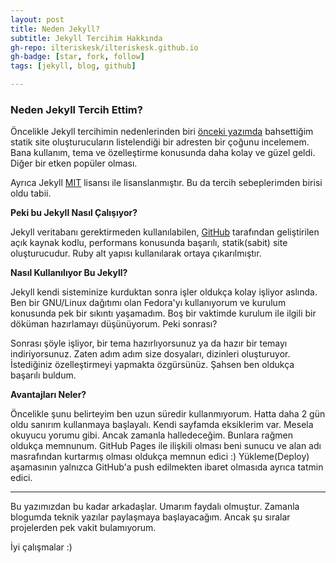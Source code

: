 ```yaml
---
layout: post
title: Neden Jekyll?
subtitle: Jekyll Tercihim Hakkında
gh-repo: ilteriskesk/ilteriskesk.github.io
gh-badge: [star, fork, follow]
tags: [jekyll, blog, github]

---
```


### Neden Jekyll Tercih Ettim?

Öncelikle Jekyll tercihimin nedenlerinden biri [önceki yazımda](/2018-07-30.md) bahsettiğim
statik site oluşturucuların listelendiği bir adresten bir çoğunu incelemem. Bana kullanım, tema ve özelleştirme konusunda daha kolay ve güzel geldi. Diğer bir etken popüler olması.

Ayrıca Jekyll [MIT](http://ozgurlisanslar.org.tr/mit/) lisansı ile lisanslanmıştır. Bu da tercih
sebeplerimden birisi oldu tabii. 

**Peki bu Jekyll Nasıl Çalışıyor?**

Jekyll veritabanı gerektirmeden kullanılabilen, [GitHub](https://github.com) tarafından geliştirilen
açık kaynak kodlu, performans konusunda başarılı, statik(sabit) site oluşturucudur. Ruby alt yapısı kullanılarak ortaya çıkarılmıştır. 

**Nasıl Kullanılıyor Bu Jekyll?**

Jekyll kendi sisteminize kurduktan sonra işler oldukça kolay işliyor aslında. Ben bir GNU/Linux
dağıtımı olan Fedora'yı kullanıyorum ve kurulum konusunda pek bir sıkıntı yaşamadım. Boş bir vaktimde kurulum ile ilgili bir döküman hazırlamayı düşünüyorum. Peki sonrası?

Sonrası şöyle işliyor, bir tema hazırlıyorsunuz ya da hazır bir temayı indiriyorsunuz. Zaten adım adım size dosyaları, dizinleri oluşturuyor. İstediğiniz özelleştirmeyi yapmakta özgürsünüz. Şahsen ben oldukça başarılı buldum.

**Avantajları Neler?**

Öncelikle şunu belirteyim ben uzun süredir kullanmıyorum. Hatta daha 2 gün oldu sanırım kullanmaya başlayalı. Kendi sayfamda eksiklerim var. Mesela okuyucu yorumu gibi. Ancak zamanla halledeceğim. Bunlara rağmen oldukça memnunum. GitHub Pages ile ilişkili olması beni sunucu ve alan adı masrafından kurtarmış olması oldukça memnun edici :) Yükleme(Deploy) aşamasının yalnızca GitHub'a push edilmekten ibaret olmasıda ayrıca tatmin edici. 

-----------------------------

Bu yazımızdan bu kadar arkadaşlar. Umarım faydalı olmuştur. Zamanla blogumda teknik yazılar paylaşmaya başlayacağım. Ancak şu sıralar projelerden pek vakit bulamıyorum.

İyi çalışmalar :)
